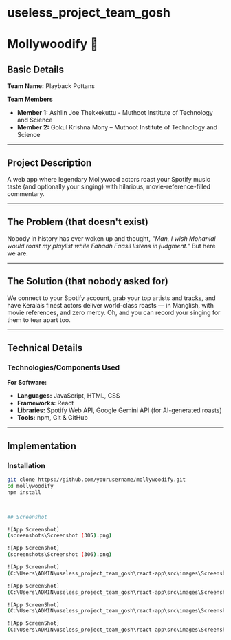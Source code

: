 # useless_project_team_gosh

# Mollywoodify 🎯

## Basic Details
**Team Name:** Playback Pottans  

**Team Members**  
- **Member 1:** Ashlin Joe Thekkekuttu - Muthoot Institute of Technology and Science  
- **Member 2:** Gokul Krishna Mony – Muthoot Institute of Technology and Science  

---

## Project Description
A web app where legendary Mollywood actors roast your Spotify music taste (and optionally your singing) with hilarious, movie-reference-filled commentary.

---

## The Problem (that doesn't exist)
Nobody in history has ever woken up and thought, *"Man, I wish Mohanlal would roast my playlist while Fahadh Faasil listens in judgment."* But here we are.

---

## The Solution (that nobody asked for)
We connect to your Spotify account, grab your top artists and tracks, and have Kerala’s finest actors deliver world-class roasts — in Manglish, with movie references, and zero mercy. Oh, and you can record your singing for them to tear apart too.

---

## Technical Details

### Technologies/Components Used  
**For Software:**  
- **Languages:** JavaScript, HTML, CSS  
- **Frameworks:** React  
- **Libraries:** Spotify Web API, Google Gemini API (for AI-generated roasts)  
- **Tools:** npm, Git & GitHub  

---

## Implementation

### Installation
```bash
git clone https://github.com/yourusername/mollywoodify.git
cd mollywoodify
npm install



## Screenshot

![App Screenshot]
(screenshots\Screenshot (305).png)

![App Screenshot]
(screenshots\Screenshot (306).png)

![App Screenshot]
(C:\Users\ADMIN\useless_project_team_gosh\react-app\src\images\Screenshot (307).png)

![App ScreenShot]
(C:\Users\ADMIN\useless_project_team_gosh\react-app\src\images\Screenshot (308).png)

![App ScreenShot]
(C:\Users\ADMIN\useless_project_team_gosh\react-app\src\images\Screenshot (309).png)

![App ScreenShot]
(C:\Users\ADMIN\useless_project_team_gosh\react-app\src\images\Screenshot (310).png)
